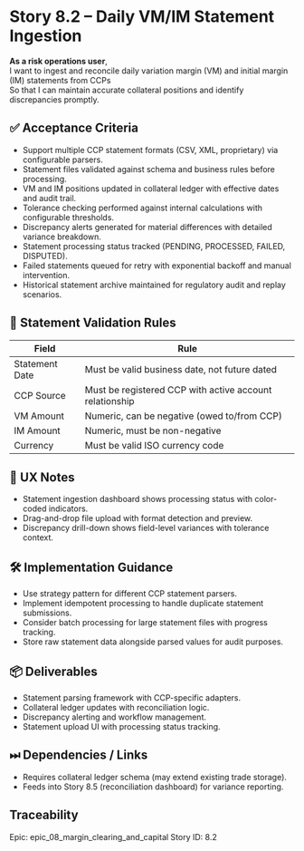 # Story 8.2 – Daily VM/IM Statement Ingestion

**As a risk operations user**,  
I want to ingest and reconcile daily variation margin (VM) and initial margin (IM) statements from CCPs  
So that I can maintain accurate collateral positions and identify discrepancies promptly.

## ✅ Acceptance Criteria
- Support multiple CCP statement formats (CSV, XML, proprietary) via configurable parsers.
- Statement files validated against schema and business rules before processing.
- VM and IM positions updated in collateral ledger with effective dates and audit trail.
- Tolerance checking performed against internal calculations with configurable thresholds.
- Discrepancy alerts generated for material differences with detailed variance breakdown.
- Statement processing status tracked (PENDING, PROCESSED, FAILED, DISPUTED).
- Failed statements queued for retry with exponential backoff and manual intervention.
- Historical statement archive maintained for regulatory audit and replay scenarios.

## 🧪 Statement Validation Rules
| Field | Rule |
|-------|------|
| Statement Date | Must be valid business date, not future dated |
| CCP Source | Must be registered CCP with active account relationship |
| VM Amount | Numeric, can be negative (owed to/from CCP) |
| IM Amount | Numeric, must be non-negative |
| Currency | Must be valid ISO currency code |

## 🧠 UX Notes
- Statement ingestion dashboard shows processing status with color-coded indicators.
- Drag-and-drop file upload with format detection and preview.
- Discrepancy drill-down shows field-level variances with tolerance context.

## 🛠 Implementation Guidance
- Use strategy pattern for different CCP statement parsers.
- Implement idempotent processing to handle duplicate statement submissions.
- Consider batch processing for large statement files with progress tracking.
- Store raw statement data alongside parsed values for audit purposes.

## 📦 Deliverables
- Statement parsing framework with CCP-specific adapters.
- Collateral ledger updates with reconciliation logic.
- Discrepancy alerting and workflow management.
- Statement upload UI with processing status tracking.

## ⏭ Dependencies / Links
- Requires collateral ledger schema (may extend existing trade storage).
- Feeds into Story 8.5 (reconciliation dashboard) for variance reporting.

## Traceability
Epic: epic_08_margin_clearing_and_capital
Story ID: 8.2